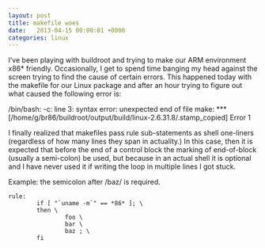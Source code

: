```yaml
---
layout: post
title: makefile woes
date:   2013-04-15 00:00:01 +0000
categories: linux
---
```


I’ve been playing with buildroot and trying to make our ARM environment x86* friendly. Occasionally, I get to spend time banging my head against the screen trying to find the cause of certain errors. This happened today with the makefile for our Linux package and after an hour trying to figure out what caused the following error is:

/bin/bash: -c: line 3: syntax error: unexpected end of file
make: *** [/home/g/br86/buildroot/output/build/linux-2.6.31.8/.stamp_copied] Error 1

I finally realized that makefiles pass rule sub-statements as shell one-liners (regardless of how many lines they span in actuality.) In this case, then it is expected that before the end of a control block the marking of end-of-block (usually a semi-colon) be used, but because in an actual shell it is optional and I have never used it if writing the loop in multiple lines I got stuck.

Example: the semicolon after /baz/ is required.

```
rule:
        if [ "`uname -m`" == *86* ]; \
        then \
                foo \
                bar \
                baz ; \
        fi
```